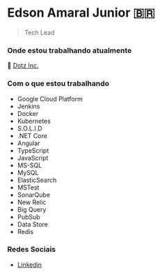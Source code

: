 # Edson Amaral Junior 🇧🇷

> Tech Lead

### Onde estou trabalhando atualmente
🏢 <a href="http://www.dotz.com.br/" target="_blank">Dotz Inc.</a>

### Com o que estou trabalhando
* Google Cloud Platform
* Jenkins
* Docker
* Kubernetes
* S.O.L.I.D
* .NET Core
* Angular
* TypeScript
* JavaScript
* MS-SQL
* MySQL
* ElasticSearch
* MSTest
* SonarQube
* New Relic
* Big Query
* PubSub
* Data Store
* Redis

### Redes Sociais
- <a href="https://linkedin.com/in/edsonamaral/" target="_blank">Linkedin</a>
